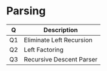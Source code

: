# Parsing

| Q   | Description              |
| --- | ------------------------ |
| Q1  | Eliminate Left Recursion |
| Q2  | Left Factoring           |
| Q3  | Recursive Descent Parser |
